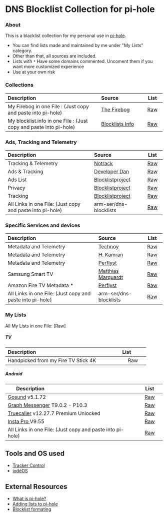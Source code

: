 # DNS Blocklist Collection for pi-hole

### About

This is a blacklist collection for my personal use in [pi-hole](https://pi-hole.net/). 

- You can find lists made and maintained by me under "My Lists" category. 
- Other than that, all sources are included. 
- Lists with `*` Have some domains commented. Uncoment them if you want more customized experience  
- Use at your own risk
 
### Collections

| Description<img width=350/>                                        | Source<img width=120/>                      |                                    List<img width=40>                                    |
|:------------------------------------------------------------------ |:------------------------------------------- |:----------------------------------------------------------------------------------------:|
| My Firebog in one File : (Just copy and paste into pi-hole)        | [The Firebog](https://firebog.net/)         |                  [Raw](https://v.firebog.net/hosts/lists.php?type=tick)                  |
| My blocklist.info in one File : (Just copy and paste into pi-hole) | [Blocklists Info](https://blocklists.info/) | [Raw](https://raw.githubusercontent.com/arm-ser/dns-blocklists/main/blocklists.info.txt) |

### Ads, Tracking and Telemetry

| Description<img width=350/>                               | Source<img width=120/>                                        |                                       List<img width=40>                                        |
|:--------------------------------------------------------- |:------------------------------------------------------------- |:-----------------------------------------------------------------------------------------------:|
| Tracking & Telemetry                                      | [Notrack](https://gitlab.com/quidsup/notrack-blocklists)      |      [Raw](https://gitlab.com/quidsup/notrack-blocklists/raw/master/notrack-blocklist.txt)      |
| Ads & Tracking                                            | [Developer Dan](https://github.com/lightswitch05/hosts)       |      [Raw](https://www.github.developerdan.com/hosts/lists/ads-and-tracking-extended.txt)       |
| Ads List                                                  | [Blocklistproject](https://github.com/blocklistproject/Lists) |             [Raw](https://blocklistproject.github.io/Lists/alt-version/ads-nl.txt)              |
| Privacy                                                   | [Blocklistproject](https://github.com/blocklistproject/Lists) |            [Raw](https://blocklistproject.github.io/Lists/alt-version/piracy-nl.txt)            |
| Tracking                                                  | [Blocklistproject](https://github.com/blocklistproject/Lists) |           [Raw](https://blocklistproject.github.io/Lists/alt-version/tracking-nl.txt)           |
| All Links in one File: (Just copy and paste into pi-hole) | arm-ser/dns-blocklists                                        | [Raw](https://raw.githubusercontent.com/arm-ser/dns-blocklists/main/ads-tracking-telemetry.txt) |
        
### Specific Services and devices

| Description<img width=350/>                               | Source<img width=120/>                                          |                                                               List<img width=40>                                                               |
|:--------------------------------------------------------- |:--------------------------------------------------------------- |:----------------------------------------------------------------------------------------------------------------------------------------------:|
| Metadata and Telemetry                                    | [Technoy](https://www.technoy.de/lists/blocklists-fuer-pihole/) |                              [Raw](https://raw.githubusercontent.com/Perflyst/PiHoleBlocklist/master/SmartTV.txt)                              |
| Metadata and Telemetry                                    | [H. Kamran](https://github.com/hkamran80)                       | [Raw](https://gist.githubusercontent.com/hkamran80/779019103fcd306979411d44c8d38459/raw/e0f084b396bb8ffcb390c8e7272ae96a6c292d10/SmartTV2.txt) |
| Metadata and Telemetry                                    | [Perflyst](https://github.com/Perflyst)                         |                                         [Raw](https://perflyst.github.io/PiHoleBlocklist/SmartTV.txt)                                          |
| Samsung Smart TV                                          | [Matthias Marquardt](https://github.com/marq24)                 |                          [Raw](https://raw.githubusercontent.com/marq24/pihole-blocklist/master/samsung-smart-tv.txt)                          |
| Amazon Fire TV Metadata \*                                | [Perflyst](https://github.com/Perflyst)                         |                                       [Raw](https://perflyst.github.io/PiHoleBlocklist/AmazonFireTV.txt)                                       |
| All Links in one File: (Just copy and paste into pi-hole) | arm-ser/dns-blocklists                                          |   [Raw](https://raw.githubusercontent.com/arm-ser/dns-blocklists/71b5f1c36d6f2de19e98e3cd46f588aaadb21f31/specific-services-and-devices.txt)   |

### My Lists

All My Lists in one File: [Raw]

##### TV
| Description<img width=260/>         | List<img width=40> | 
| ----------------------------------- |:------------------:|
| Handpicked from my Fire TV Stick 4K |        Raw         |


##### Android
| Description<img width=260/>                                                                          |                                  List<img width=40>                                  |
| ---------------------------------------------------------------------------------------------------- |:------------------------------------------------------------------------------------:|
| [Gosund](https://play.google.com/store/apps/details?id=com.gosund.smart) v5.1.72                     |     [Raw](https://raw.githubusercontent.com/arm-ser/dns-blocklists/main/gosund)      |
| [Graph Messenger](https://play.google.com/store/apps/details?id=ir.ilmili.telegraph) T9.0.2 - P10.3  |    [Raw](https://raw.githubusercontent.com/arm-ser/dns-blocklists/main/telegraph)    |
| [Truecaller](https://play.google.com/store/apps/details?id=com.truecaller) v12.27.7 Premium Unlocked |   [Raw](https://raw.githubusercontent.com/arm-ser/dns-blocklists/main/truecaller)    |
| [Insta Pro ](https://insta-pro.app/) V9.55                                                           |    [Raw](https://raw.githubusercontent.com/arm-ser/dns-blocklists/main/instapro)     |
| All Links in one File: (Just copy and paste into pi-hole)                                            | [Raw](https://raw.githubusercontent.com/arm-ser/dns-blocklists/main/android-all.txt) |



## Tools and OS used
- [Tracker Control](https://f-droid.org/packages/net.kollnig.missioncontrol.fdroid/) 
- [iodéOS](https://iode.tech/en/iodeos-en/)
## External Resources 
- [What is pi-hole?](https://github.com/pi-hole/pi-hole)  
- [Adding lists to pi-hole](https://www.sammatthews.co.uk/2022/02/pi-hole-ad-lists/)
- [Blocklist formating](https://www.reddit.com/r/pihole/comments/bzufqv/hosts_format_for_blocklist/)

